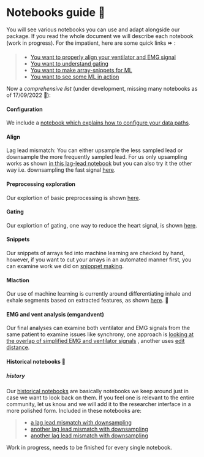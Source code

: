 # Notebooks guide :rainbow:

You will see various notebooks you can use and adapt alongside our package. If you read the whole document we will describe each notebook (work in progress). For the impatient, here are some quick links :fast_forward: :

> * [You want to properly align your ventilator and EMG signal](#align)
> * [You want to understand gating](#gating)
> * [You want to make array-snippets for ML](#snippets)
> * [You want to see some ML in action](#mlaction)

Now a *comprehensive list* (under development, missing many notebooks as of 17/09/2022 :construction:): 



#### Configuration

We include a [notebook which explains how to configure your data paths](http://localhost:8888/notebooks/open_work/config_demo.ipynb).


#### Align

Lag lead mismatch: You can either upsample the less sampled lead or downsample the more frequently sampled lead. For us only upsampling works as shown [in this lag-lead notebook](https://github.com/ReSurfEMG/ReSurfEMG/blob/main/researcher_interface/lead_lag_match_upsample.ipynb) but you can also try it the other way i.e. downsampling the fast signal [here](https://github.com/ReSurfEMG/ReSurfEMG/blob/main/researcher_interface/lag_lead_match.ipynb).


#### Preprocessing exploration 

Our explortion of basic preprocessing is shown [here](https://github.com/ReSurfEMG/ReSurfEMG/blob/main/open_work/basic_preprocessing.ipynb). 

#### Gating 

Our explortion of gating, one way to reduce the heart signal, is shown [here](https://github.com/ReSurfEMG/ReSurfEMG/blob/main/researcher_interface/gating_example.ipynb). 


#### Snippets 

Our snippets of arrays fed into machine learning are checked by hand, however, if you want to cut your arrays in an automated manner first, you can examine work we did on [snipppet making](https://github.com/ReSurfEMG/ReSurfEMG/blob/main/researcher_interface/ml_snipper_maker.ipynb). 


#### Mlaction 

Our use of machine learning is currently around differentiating inhale and exhale segments based on extracted features, as shown  [here](https://github.com/ReSurfEMG/ReSurfEMG/blob/main/open_work/ML_EMG_1.ipynb). :key:


#### EMG and vent analysis (emgandvent)

Our final analyses can examine both ventilator and EMG signals from the same patient to examine issues like synchrony, one approach is [looking at the overlap of simplified EMG and ventilator signals](https://github.com/ReSurfEMG/ReSurfEMG/blob/main/open_work/diagnose_emg_vent_relationship.ipynb) , another uses [edit distance](https://github.com/ReSurfEMG/ReSurfEMG/blob/main/open_work/edit_distance_emg_vent.ipynb).



#### Historical notebooks :ghost:
 ##### history

Our [historical notebooks](https://github.com/ReSurfEMG/ReSurfEMG/tree/main/historical_notebooks) are basically notebooks we keep around just in case we want to look back on them. If you feel one is relevant to the entire community, let us know and we will add it to the researcher interface in a more polished form.
Included in these notebooks are:


> * [a lag lead mismatch with downsampling](https://github.com/ReSurfEMG/ReSurfEMG/blob/main/historical_notebooks/lag_lead_match_downsample_BAD.ipynb)
> * [another lag lead mismatch with downsampling](https://github.com/ReSurfEMG/ReSurfEMG/blob/main/historical_notebooks/lag_lead_match.ipynb)
> * [another lag lead mismatch with downsampling](https://github.com/ReSurfEMG/ReSurfEMG/blob/main/historical_notebooks/lag_lead_match.ipynb)


Work in progress, needs to be finished for every single notebook.


